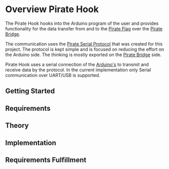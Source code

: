 # Overview Pirate Hook

The Pirate Hook hooks into the Arduino program of the user and provides functionality for the data transfer from and to the [Pirate Flag](../Pirate-Flag/00-flag.md) over the [Pirate Bridge](../Pirate-Bridge/00-bridge.md).

The communication uses the [Pirate Serial Protocol](pirate-serial-protocol.md) that was created for this project. The protocol is kept simple and is focused on reducing the effort on the Arduino side. The thinking is mostly exported on the [Pirate Bridge](../Pirate-Bridge/00-bridge.md) side.

Pirate Hook uses a serial connection of the [Arduino's](Theory/arduino.md) to transmit and receive data by the protocol. In the current implementation only Serial communication over UART/USB is supported.


## Getting Started

## Requirements

## Theory

## Implementation

## Requirements Fulfillment







